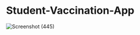 # Student-Vaccination-App
![Screenshot (445)](https://user-images.githubusercontent.com/98836392/235627563-a3814b69-f67c-465b-bdc2-2ced79351be0.png)

